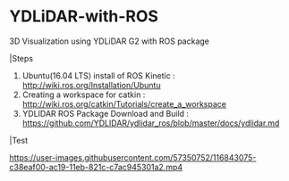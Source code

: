 # YDLiDAR-with-ROS
3D Visualization using YDLiDAR G2 with ROS package


|Steps

  1. Ubuntu(16.04 LTS) install of ROS Kinetic : http://wiki.ros.org/Installation/Ubuntu 
  2. Creating a workspace for catkin : http://wiki.ros.org/catkin/Tutorials/create_a_workspace
  3. YDLIDAR ROS Package Download and Build : https://github.com/YDLIDAR/ydlidar_ros/blob/master/docs/ydlidar.md 


|Test

  https://user-images.githubusercontent.com/57350752/116843075-c38eaf00-ac19-11eb-821c-c7ac945301a2.mp4
